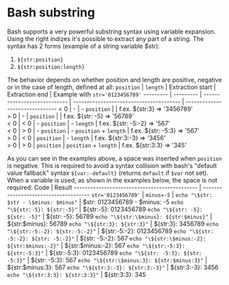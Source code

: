 # Bash substring

Bash supports a very powerful substring syntax using variable expansion. Using the right indizes it's possible to extract
any part of a string. The syntax has 2 forms (example of a string variable $str):
1. `${str:position}`
2. `${str:position:length}` 

The behavior depends on whether position and length are positive, negative or in the case of length, defined at all:
`position` | `length`  | Extraction start             | Extraction end                          | Example with `str='0123456789'`
 --------- | --------- | ---------------------------- | --------------------------------------- | -------------------------------
    < 0    |     -     | <string length> - `position` | <string end>                            | f.ex. ${str:3} => '3456789'     
    > 0    |     -     | `position`                   | <string end>                            | f.ex. ${str: -5} => '56789'     
    < 0    |    < 0    | <string length> - `position` | <string length> - `length`              | f.ex. ${str: -5:-2} => '567'    
    < 0    |    > 0    | <string length> - `position` | <string length> - `position` + `length` | f.ex. ${str: -5:3} => '567'     
    > 0    |    < 0    | `position`                   | <string length> - `length`              | f.ex. ${str:3:-3} => '3456'     
    > 0    |    > 0    | `position`                   | `position` + `length`                   | f.ex. ${str:3:3} => '345'       

As you can see in the examples above, a space was inserted when `position` is negative. This is required to avoid a syntax 
collision with bash's "default value fallback" syntax `${var:-default}` (returns `default` if `$var` not set). When a variable is
used, as shown in the examples below, the space is not required:
                      Code                     |                     Result
 --------------------------------------------- | -------------------------------------
 `str='0123456789'`                            |
 `minus=-5`                                    |
 `echo "\$str: $str - \$minus: $minus"`        | $str: 0123456789 - $minus: -5
 `echo "\${str:-5}: ${str:-5}"`                | ${str:-5}: 0123456789
 `echo "\${str: -5}: ${str: -5}"`              | ${str: -5}: 56789
 `echo "\${str:\$minus}: ${str:$minus}"`       | ${str:$minus}: 56789
 `echo "\${str:3}: ${str:3}"`                  | ${str:3}: 3456789
 `echo "\${str:-5:-2}: ${str:-5:-2}"`          | ${str:-5:-2}: 0123456789
 `echo "\${str: -5:-2}: ${str: -5:-2}"`        | ${str: -5:-2}: 567
 `echo "\${str:\$minus:-2}: ${str:$minus:-2}"` | ${str:$minus:-2}: 567
 `echo "\${str:-5:3}: ${str:-5:3}"`            | ${str:-5:3}: 0123456789
 `echo "\${str: -5:3}: ${str: -5:3}"`          | ${str: -5:3}: 567
 `echo "\${str:\$minus:3}: ${str:$minus:3}"`   | ${str:$minus:3}: 567
 `echo "\${str:3:-3}: ${str:3:-3}"`            | ${str:3:-3}: 3456
 `echo "\${str:3:3}: ${str:3:3}"`              | ${str:3:3}: 345
